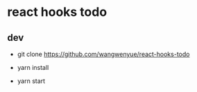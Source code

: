 # react hooks todo

## dev

- git clone https://github.com/wangwenyue/react-hooks-todo

- yarn install

- yarn start
